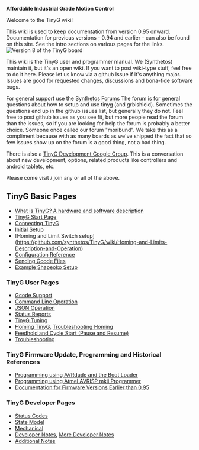 **Affordable Industrial Grade Motion Control**

Welcome to the TinyG wiki!

This wiki is used to keep documentation from version 0.95 onward. Documentation for previous versions - 0.94 and earlier - can also be found on this site. See the intro sections on various pages for the links.
![Version 8 of the TinyG board](http://farm8.staticflickr.com/7448/10126222835_ab7f9b0c79_o.jpg)

This wiki is the TinyG user and programmer manual. We (Synthetos) maintain it, but it's an open wiki. If you want to post wiki-type stuff, feel free to do it here. Please let us know via a github Issue if it's anything major. Issues are good for requested changes, discussions and bona-fide software bugs.

For general support use the [Synthetos Forums](https://www.synthetos.com/forum/tinyg/)
The forum is for general questions about how to setup and use tinyg (and grblshield). Sometimes the questions end up in the github issues list, but generally they do not. Feel free to post github issues as you see fit, but more people read the forum than the issues, so if you are looking for help the forum is probably a better choice. Someone once called our forum "moribund". We take this as a compliment because with as many boards as we've shipped the fact that so few issues show up on the forum is a good thing, not a bad thing.

There is also a [TinyG Development Google Group](https://groups.google.com/forum/?hl=en&fromgroups#!forum/devTinyG). This is a conversation about new development, options, related products like controllers and android tablets, etc.

Please come visit / join any or all of the above.

## TinyG Basic Pages
* [What is TinyG? A hardware and software description](https://github.com/synthetos/TinyG/wiki/What-is-TinyG)
* [TinyG Start Page](https://github.com/synthetos/TinyG/wiki/TinyG-Start)
* [Connecting TinyG](https://github.com/synthetos/TinyG/wiki/Connecting-TinyG)
* [Initial Setup](https://github.com/synthetos/TinyG/wiki/Initial-Setup)
* [Homing and Limit Switch setup] (https://github.com/synthetos/TinyG/wiki/Homing-and-Limits-Description-and-Operation)
* [Configuration Reference](https://github.com/synthetos/TinyG/wiki/TinyG-Configuration)
* [Sending Gcode Files](https://github.com/synthetos/TinyG/wiki/TinyG-Sending-Files)
* [Example Shapeoko Setup](https://github.com/synthetos/TinyG/wiki/TinyG-Shapeoko-Setup)

### TinyG User Pages
* [Gcode Support](https://github.com/synthetos/TinyG/wiki/TinyG-Gcode-Support)
* [Command Line Operation](https://github.com/synthetos/TinyG/wiki/TinyG-Command-Line)
* [JSON Operation](https://github.com/synthetos/TinyG/wiki/JSON-Operation)
* [Status Reports](https://github.com/synthetos/TinyG/wiki/Status-Reports)
* [TinyG Tuning](https://github.com/synthetos/TinyG/wiki/TinyG-Tuning)
* [Homing TinyG](https://github.com/synthetos/TinyG/wiki/Homing-and-Limits-Description-and-Operation), [Troubleshooting Homing](https://github.com/synthetos/TinyG/wiki/Homing-and-Limits-Setup-and-Troubleshooting)
* [Feedhold and Cycle Start (Pause and Resume)](https://github.com/synthetos/TinyG/wiki/TinyG-Feedhold-and-Resume)
* [Troubleshooting](https://github.com/synthetos/TinyG/wiki/Troubleshooting)

### TinyG Firmware Update, Programming and Historical References
* [Programming using AVRdude and the Boot Loader](https://github.com/synthetos/TinyG/wiki/TinyG-Boot-Loader)
* [Programming using Atmel AVRISP mkii Programmer](https://github.com/synthetos/TinyG/wiki/Programming-TinyG-with-the-Atmel-AVRISP-Mkii-Programmer)
* [Documentation for Firmware Versions Earlier than 0.95](https://github.com/synthetos/TinyG/wiki/TinyG-0.95-and-Earlier)

### TinyG Developer Pages
* [Status Codes](https://github.com/synthetos/TinyG/wiki/TinyG-Status-Codes)
* [State Model](https://github.com/synthetos/TinyG/wiki/TinyG-State-Model)
* [Mechanical](https://github.com/synthetos/TinyG/wiki/TinyG-Physical-Dimensions)
* [Developer Notes](https://github.com/synthetos/TinyG/wiki/Developer-Notes), [More Developer Notes](https://github.com/synthetos/TinyG/wiki/Developer-Notes-Additional)
* [Additional Notes](https://github.com/synthetos/TinyG/wiki/Additional-Notes)